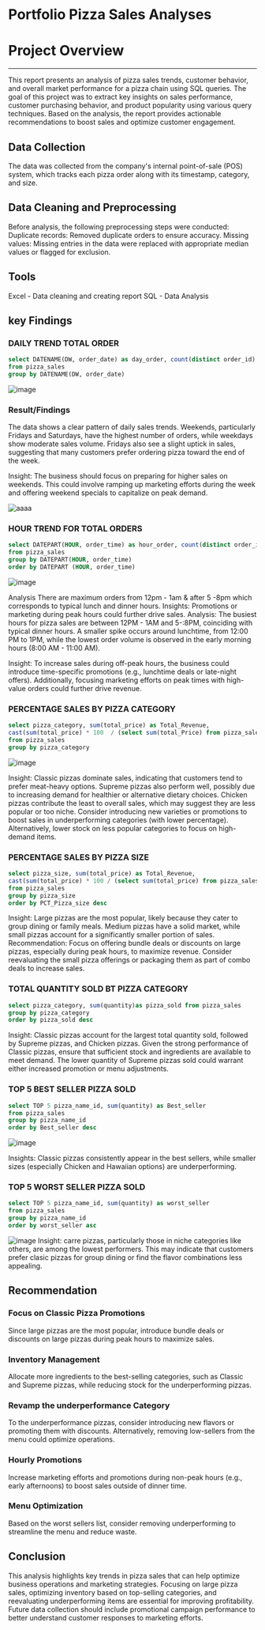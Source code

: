 # Portfolio Pizza Sales Analyses

# Project Overview
---
This report presents an analysis of pizza sales trends, customer behavior, and overall market performance for a pizza chain using SQL queries. The goal of this project was to extract key insights on sales performance, customer purchasing behavior, and product popularity using various query techniques. Based on the analysis, the report provides actionable recommendations to boost sales and optimize customer engagement.

## Data Collection
The data was collected from the company's internal point-of-sale (POS) system, which tracks each pizza order along with its timestamp, category, and size.

## Data Cleaning and Preprocessing
Before analysis, the following preprocessing steps were conducted:
Duplicate records: Removed duplicate orders to ensure accuracy.
Missing values: Missing entries in the data were replaced with appropriate median values or flagged for exclusion.

## Tools
Excel - Data cleaning and creating report
SQL - Data Analysis

## key Findings
 ### DAILY TREND TOTAL ORDER
```sql
select DATENAME(DW, order_date) as day_order, count(distinct order_id) as Total_order 
from pizza_sales
group by DATENAME(DW, order_date)
```
![image](https://github.com/user-attachments/assets/c76a679a-5c4e-4826-b2bc-ef7d0941bb25)



### Result/Findings

The data shows a clear pattern of daily sales trends. Weekends, particularly Fridays and Saturdays, have the highest number of orders, while weekdays show moderate sales volume. Fridays also see a slight uptick in sales, suggesting that many customers prefer ordering pizza toward the end of the week.

Insight:
The business should focus on preparing for higher sales on weekends. This could involve ramping up marketing efforts during the week and offering weekend specials to capitalize on peak demand.

![aaaa](https://github.com/user-attachments/assets/6f40c15b-a0e6-4839-bb27-aeeacf187669)

### HOUR TREND FOR TOTAL ORDERS

```sql
select DATEPART(HOUR, order_time) as hour_order, count(distinct order_id) as Total_order 
from pizza_sales
group by DATEPART(HOUR, order_time)
order by DATEPART (HOUR, order_time)
```
![image](https://github.com/user-attachments/assets/e5539492-fcd5-49cf-8888-b07f0f340abd)

Analysis There are maximum orders from 12pm - 1am & after 5 -8pm which corresponds to typical lunch and dinner hours. 
Insights: Promotions or marketing during peak hours could further drive sales.
Analysis:
The busiest hours for pizza sales are between 12PM - 1AM and 5-:8PM, coinciding with typical dinner hours. A smaller spike occurs around lunchtime, from 12:00 PM to 1PM, while the lowest order volume is observed in the early morning hours (8:00 AM - 11:00 AM).

Insight:
To increase sales during off-peak hours, the business could introduce time-specific promotions (e.g., lunchtime deals or late-night offers). Additionally, focusing marketing efforts on peak times with high-value orders could further drive revenue.

### PERCENTAGE SALES BY PIZZA CATEGORY
```sql
select pizza_category, sum(total_price) as Total_Revenue,
cast(sum(total_price) * 100  / (select sum(total_Price) from pizza_sales) as decimal(10,2)) as Percentage_Sales
from pizza_sales
group by pizza_category
```
![image](https://github.com/user-attachments/assets/40a9d2c6-5859-46f9-b3cb-f50aea660be3)

Insight:
Classic pizzas dominate sales, indicating that customers tend to prefer meat-heavy options. Supreme pizzas also perform well, possibly due to increasing demand for healthier or alternative dietary choices. Chicken pizzas contribute the least to overall sales, which may suggest they are less popular or too niche.
Consider introducing new varieties or promotions to boost sales in underperforming categories (with lower percentage). Alternatively, lower stock on less popular categories to focus on high-demand items.

 ### PERCENTAGE SALES BY PIZZA SIZE
 ```sql
select pizza_size, sum(total_price) as Total_Revenue,
cast(sum(total_price) * 100 / (select sum(total_price) from pizza_sales) as decimal(10,2)) as PCT_Pizza_size
from pizza_sales
group by pizza_size
order by PCT_Pizza_size desc
```



Insight:
Large pizzas are the most popular, likely because they cater to group dining or family meals. Medium pizzas have a solid market, while small pizzas account for a significantly smaller portion of sales.
Recommendation:
Focus on offering bundle deals or discounts on large pizzas, especially during peak hours, to maximize revenue. Consider reevaluating the small pizza offerings or packaging them as part of combo deals to increase sales.

### TOTAL QUANTITY SOLD BT PIZZA CATEGORY
```sql
select pizza_category, sum(quantity)as pizza_sold from pizza_sales
group by pizza_category
order by pizza_sold desc
```

Insight:
Classic pizzas account for the largest total quantity sold, followed by Supreme pizzas, and Chicken pizzas.
Given the strong performance of Classic pizzas, ensure that sufficient stock and ingredients are available to meet demand. The lower quantity of Supreme pizzas sold could warrant either increased promotion or menu adjustments.

### TOP 5 BEST SELLER PIZZA SOLD
```sql
select TOP 5 pizza_name_id, sum(quantity) as Best_seller
from pizza_sales
group by pizza_name_id
order by Best_seller desc
```
![image](https://github.com/user-attachments/assets/d8845292-3b5f-4821-a809-918c0a887274)

Insights: Classic pizzas consistently appear in the best sellers, while smaller sizes (especially Chicken and Hawaiian options) are underperforming.

### TOP 5 WORST SELLER PIZZA SOLD
```sql
select TOP 5 pizza_name_id, sum(quantity) as worst_seller
from pizza_sales
group by pizza_name_id
order by worst_seller asc
```
![image](https://github.com/user-attachments/assets/765bcd6b-51bb-4676-a37a-11e8c87b915d)
Insight:
carre pizzas, particularly those in niche categories like others, are among the lowest performers. This may indicate that customers prefer clasic pizzas for group dining or find the flavor combinations less appealing.

## Recommendation
### Focus on Classic Pizza Promotions
Since large pizzas are the most popular, introduce bundle deals or discounts on large pizzas during peak hours to maximize sales.
### Inventory Management
Allocate more ingredients to the best-selling categories, such as Classic and Supreme pizzas, while reducing stock for the underperforming pizzas.
### Revamp the underperformance Category
To the underperformance pizzas, consider introducing new flavors or promoting them with discounts. Alternatively, removing low-sellers from the menu could optimize operations.
### Hourly Promotions
Increase marketing efforts and promotions during non-peak hours (e.g., early afternoons) to boost sales outside of dinner time.
### Menu Optimization
Based on the worst sellers list, consider removing underperforming to streamline the menu and reduce waste.

## Conclusion
This analysis highlights key trends in pizza sales that can help optimize business operations and marketing strategies. Focusing on large pizza sales, optimizing inventory based on top-selling categories, and reevaluating underperforming items are essential for improving profitability. Future data collection should include promotional campaign performance to better understand customer responses to marketing efforts.

